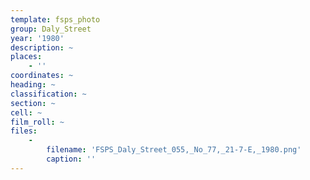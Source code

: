 ```yaml
---
template: fsps_photo
group: Daly_Street
year: '1980'
description: ~
places:
    - ''
coordinates: ~
heading: ~
classification: ~
section: ~
cell: ~
film_roll: ~
files:
    -
        filename: 'FSPS_Daly_Street_055,_No_77,_21-7-E,_1980.png'
        caption: ''
---
```

